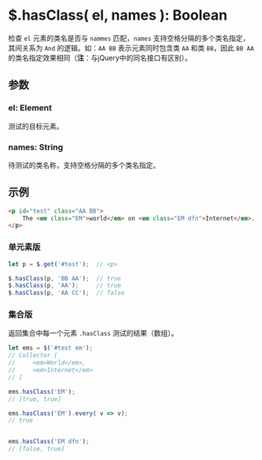 # $.hasClass( el, names ): Boolean

检查 `el` 元素的类名是否与 `nammes` 匹配，`names` 支持空格分隔的多个类名指定，其间关系为 `And` 的逻辑。如：`AA BB` 表示元素同时包含类 `AA` 和类 `BB`，因此 `BB AA` 的类名指定效果相同（**注**：与jQuery中的同名接口有区别）。


## 参数

### el: Element

测试的目标元素。


### names: String

待测试的类名称，支持空格分隔的多个类名指定。


## 示例

```html
<p id="test" class="AA BB">
    The <em class="EM">world</em> on <em class="EM dfn">Internet</em>.
</p>
```

### 单元素版

```js
let p = $.get('#test');  // <p>

$.hasClass(p, 'BB AA');  // true
$.hasClass(p, 'AA');     // true
$.hasClass(p, 'AA CC');  // false
```


### 集合版

返回集合中每一个元素 `.hasClass` 测试的结果（数组）。

```js
let ems = $('#test em');
// Collector [
//     <em>World</em>,
//     <em>Internet</em>
// ]

ems.hasClass('EM');
// [true, true]

ems.hasClass('EM').every( v => v);
// true


ems.hasClass('EM dfn');
// [false, true]
```
